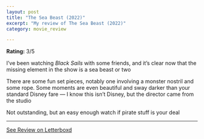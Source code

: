 ```yaml
---
layout: post
title: "The Sea Beast (2022)"
excerpt: "My review of The Sea Beast (2022)"
category: movie_review

---
```


**Rating:** 3/5

I’ve been watching <i>Black Sails</i> with some friends, and it’s clear now that the missing element in the show is a sea beast or two

There are some fun set pieces, notably one involving a monster nostril and some rope. Some moments are even beautiful and sway darker than your standard Disney fare — I know this isn’t Disney, but the director came from the studio

Not outstanding, but an easy enough watch if pirate stuff is your deal

<hr>

[See Review on Letterboxd](https://boxd.it/3M2wvv)
